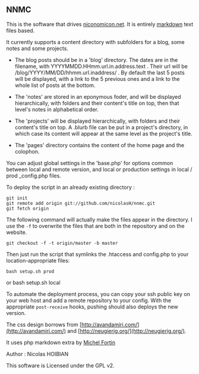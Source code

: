 ## NNMC

This is the software that drives [niconomicon.net](http://niconomicon.net). It is entirely [markdown](http://daringfireball.net/projects/markdown/) text files based.

It currently supports a content directory with subfolders for a blog, some notes and some projects.

- The blog posts should be in a 'blog' directory. The dates are in the filename, with YYYYMMDD.HHmm.url.in.address.text . Their url will be /blog/YYYY/MM/DD/hhmm.url.inaddress/ . By default the last 5 posts will be displayed, with a link to the 5 previous ones and a link to the whole list of posts at the bottom.

- The 'notes' are stored in an eponymous foder, and will be displayed hierarchically, with folders and their content's title on top, then that level's notes in alphabetical order.

- The 'projects' will be displayed hierarchically, with folders and their content's title on top. A .blurb file can be put in a project's directory, in which case its content will appear at the same level as the project's title.

- The 'pages' directory contains the content of the home page and the colophon.

You can adjust global settings in the 'base.php' for options common between local and remote version, and local or production settings in local / prod _config.php files.

To deploy the script in an already existing directory :

	git init
	git remote add origin git://github.com/nicolasH/nnmc.git
	git fetch origin

The following command will actually make the files appear in the directory. I use the `-f` to overwrite the files that are both in the repository and on the website.

	git checkout -f -t origin/master -b master
	
Then just run the script that symlinks the .htaccess and config.php to your location-appropriate files:
	
	bash setup.sh prod
or 
	bash setup.sh local

To automate the deployment process, you can copy your ssh public key on your web host and add a remote repository to your config. With the appropriate `post-receive` hooks, pushing should also deploys the new version.


The css design borrows from [http://avandamiri.com/](http://avandamiri.com/) and [http://neugierig.org/](http://neugierig.org/).

It uses php markdown extra by [Michel Fortin](http://michelf.com/)

Author : Nicolas HOIBIAN

This software is Licensed under the GPL v2.